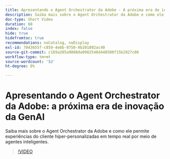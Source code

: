 ```yaml
---
title: Apresentando o Agent Orchestrator da Adobe - A próxima era de inovação da GenAI
description: Saiba mais sobre o Agent Orchestrator da Adobe e como ele permite experiências do cliente hiper-personalizadas em tempo real por meio de agentes inteligentes.
doc-type: Short Video
duration: 68
index: false
hide: true
hidefromtoc: true
recommendations: noCatalog, noDisplay
exl-id: 7043655f-c859-4e8b-9750-9b201892ac40
source-git-commit: c169a205a9088da0982548d448500f15b2027c06
workflow-type: tm+mt
source-wordcount: '52'
ht-degree: 0%

---
```


# Apresentando o Agent Orchestrator da Adobe: a próxima era de inovação da GenAI

Saiba mais sobre o Agent Orchestrator da Adobe e como ele permite experiências do cliente hiper-personalizadas em tempo real por meio de agentes inteligentes.

<!-- 62_S653_3442539_67_introducing-adobes-agent-orchestrator-the-next-era-of-genai-innovation -->
>[!VIDEO](https://video.tv.adobe.com/v/3460049/?learn=on&enablevpops=true&captions=por_br)
